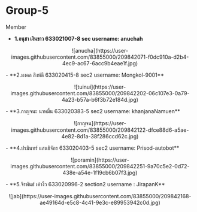 # Group-5

Member
- **1.อนุชา เงินขาว      633021007-8 sec   username: anuchah**
<p align="center">
  ![anucha](https://user-images.githubusercontent.com/83855000/209842071-f0dc910a-d2b4-4ec9-ac67-6acc9b4eae1f.jpg)
</p>
- **2.มงคล สิงห์ดี       633020415-8 sec2  username: Mongkol-9001**
<p align="center">
  ![tuinui](https://user-images.githubusercontent.com/83855000/209842202-06c107e3-0a79-4a23-b57a-b6f3b72e184d.jpg)
</p>
- **3.กาญจนะ นาหมื่น    633020383-5 sec2  username: khanjanaNamuen**
<p align="center">
  ![กาญจน](https://user-images.githubusercontent.com/83855000/209842122-dfce88d6-a5ae-4e82-8d1a-38f286ccd62c.jpg)
</p>
- **4.ปรมินทร์ แสนธิจักร   633020403-5 sec2  username: Prisod-autobot**
<p align="center">
  ![poramin](https://user-images.githubusercontent.com/83855000/209842251-9a70c5e2-0d72-438e-a54e-1f19cb6b07f3.jpg)
</p>
- **5.จิรพันธ์ เค้างิ้ว 633020996-2 section2 username : JirapanK**
<p align="center">
  ![jab](https://user-images.githubusercontent.com/83855000/209842168-ae49164d-e5c8-4c41-9e3c-e89953942c0d.jpg)
</p>
